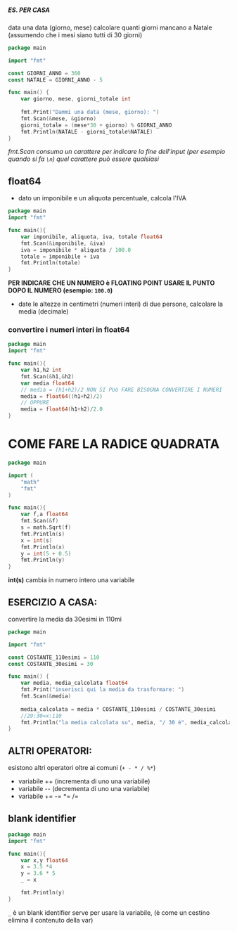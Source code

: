 ##### ES. PER CASA
data una data (giorno,
mese) calcolare quanti giorni mancano a Natale (assumendo che i mesi siano tutti di 30 giorni)
```go
package main

import "fmt"

const GIORNI_ANNO = 360
const NATALE = GIORNI_ANNO - 5

func main() {
	var giorno, mese, giorni_totale int
	
    fmt.Print("Dammi una data (mese, giorno): ")
    fmt.Scan(&mese, &giorno)
    giorni_totale = (mese*30 + giorno) % GIORNI_ANNO
    fmt.Println(NATALE - giorni_totale%NATALE)
}
```


*fmt.Scan consuma un carattere per indicare la fine dell'input (per esempio quando si fa `\n`) quel carattere può essere qualsiasi*


## float64

- dato un imponibile e un aliquota percentuale, calcola l'IVA 

```go
package main
import "fmt"

func main(){
	var imponibile, aliquota, iva, totale float64
	fmt.Scan(&imponibile, &iva)
	iva = imponibile * aliquota / 100.0
	totale = imponibile + iva
	fmt.Println(totale)
}
```

**PER INDICARE CHE UN NUMERO è FLOATING POINT USARE IL PUNTO DOPO IL NUMERO (esempio: `100.0`)**

- date le altezze in centimetri (numeri interi) di due persone, calcolare la media (decimale)

### convertire i numeri interi in float64
```go
package main
import "fmt"

func main(){
	var h1,h2 int
	fmt.Scan(&h1,&h2)
	var media float64
	// media = (h1+h2)/2 NON SI PUò FARE BISOGNA CONVERTIRE I NUMERI
	media = float64((h1+h2)/2)
	// OPPURE
	media = float64(h1+h2)/2.0
}
```



# COME FARE LA RADICE QUADRATA

```go
package main

import (
	"math"
	"fmt"
)

func main(){
	var f,a float64
	fmt.Scan(&f)
	s = math.Sqrt(f)
	fmt.Println(s)
	x = int(s)
	fmt.Println(x)
	y = int(5 + 0.5)
	fmt.Println(y)
}
```

**int(s)** cambia in numero intero una variabile


## ESERCIZIO A CASA:

convertire la media da 30esimi in 110mi

```go
package main

import "fmt"

const COSTANTE_110esimi = 110
const COSTANTE_30esimi = 30

func main() {
    var media, media_calcolata float64
    fmt.Print("inserisci qui la media da trasformare: ")
    fmt.Scan(&media)
    
    media_calcolata = media * COSTANTE_110esimi / COSTANTE_30esimi
    //29:30=x:110
    fmt.Println("la media calcolata su", media, "/ 30 è", media_calcolata, "/ 110")
}
```

## ALTRI OPERATORI:

esistono altri operatori oltre ai comuni (`+ - * / %*`)

- variabile ++ (incrementa di uno una variabile)
- variabile --  (decrementa di uno una variabile)
- variabile += -= *= /=


## blank identifier

```go
package main
import "fmt"

func main(){
	var x,y float64
	x = 3.5 *4
	y = 3.6 * 5
	_ = x

	fmt.Println(y)
}
```

`_` è un blank identifier serve per usare la variabile, (è come un cestino elimina il contenuto della var)


